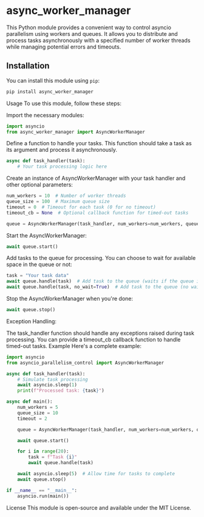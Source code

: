 # async_worker_manager

This Python module provides a convenient way to control asyncio parallelism using workers and queues. It allows you to distribute and process tasks asynchronously with a specified number of worker threads while managing potential errors and timeouts.

## Installation

You can install this module using `pip`:

```bash
pip install async_worker_manager
```
Usage
To use this module, follow these steps:

Import the necessary modules:

```python
import asyncio
from async_worker_manager import AsyncWorkerManager
```

Define a function to handle your tasks. This function should take a task as its argument and process it asynchronously.

```python
async def task_handler(task):
    # Your task processing logic here
```
Create an instance of AsyncWorkerManager with your task handler and other optional parameters:
```python
num_workers = 10  # Number of worker threads
queue_size = 100  # Maximum queue size
timeout = 0  # Timeout for each task (0 for no timeout)
timeout_cb = None  # Optional callback function for timed-out tasks

queue = AsyncWorkerManager(task_handler, num_workers=num_workers, queue_size=queue_size, timeout=timeout, timeout_cb=timeout_cb)
```
Start the AsyncWorkerManager:
```python
await queue.start()
```
Add tasks to the queue for processing. You can choose to wait for available space in the queue or not:

```python
task = "Your task data"
await queue.handle(task)  # Add task to the queue (waits if the queue is full)
await queue.handle(task, no_wait=True)  # Add task to the queue (no wait, may raise an exception if the queue is full)
```
Stop the AsyncWorkerManager when you're done:

```python
await queue.stop()
```
Exception Handling:

The task_handler function should handle any exceptions raised during task processing.
You can provide a timeout_cb callback function to handle timed-out tasks.
Example
Here's a complete example:

```python
import asyncio
from asyncio_parallelism_control import AsyncWorkerManager

async def task_handler(task):
    # Simulate task processing
    await asyncio.sleep(1)
    print(f"Processed task: {task}")

async def main():
    num_workers = 5
    queue_size = 10
    timeout = 2

    queue = AsyncWorkerManager(task_handler, num_workers=num_workers, queue_size=queue_size, timeout=timeout)

    await queue.start()

    for i in range(20):
        task = f"Task {i}"
        await queue.handle(task)

    await asyncio.sleep(5)  # Allow time for tasks to complete
    await queue.stop()

if __name__ == "__main__":
    asyncio.run(main())
```

License
This module is open-source and available under the MIT License.
